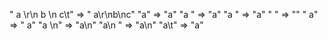" a \r\n b \n c\t" => " a\r\nb\nc"
"a" => "a"
"a " => "a"
"a  " => "a"
" " => ""
" a" => " a"
"a \n" => "a\n"
"a\n " => "a\n"
"a\t" => "a"
